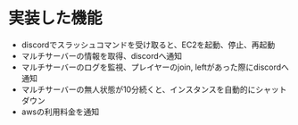 # 実装した機能
- discordでスラッシュコマンドを受け取ると、EC2を起動、停止、再起動
- マルチサーバーの情報を取得、discordへ通知
- マルチサーバーのログを監視、プレイヤーのjoin, leftがあった際にdiscordへ通知
- マルチサーバーの無人状態が10分続くと、インスタンスを自動的にシャットダウン
- awsの利用料金を通知
